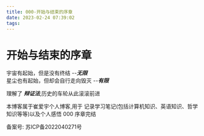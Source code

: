 ```yaml
---
title: 000-开始与结束的序章
date: 2023-02-24 07:39:02
tags:
---
```


# 开始与结束的序章

宇宙有起始，但是没有终结 --***无限*** <br />
星尘也有起始，但却会自行走向毁灭 --***有限*** <br />

理解了 ***辩证法***,历史的车轮从此滚滚前进

本博客属于崔爱宇个人博客,用于
记录学习笔记(包括计算机知识、英语知识、哲学知识等等)以及个人感悟
000 序章完结






备案号: 苏ICP备2022040271号

